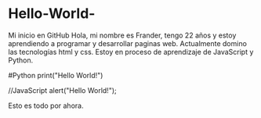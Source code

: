 # Hello-World-
Mi inicio en GitHub
Hola, mi nombre es Frander, tengo 22 años y estoy aprendiendo a programar y desarrollar paginas web. Actualmente domino las tecnologías html y css. Estoy en proceso de aprendizaje de JavaScript y Python.

#Python
print("Hello World!")

//JavaScript
alert("Hello World!");

Esto es todo por ahora.
